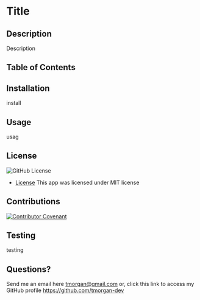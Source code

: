# Title
  ## Description
  Description
  ## Table of Contents
  ## Installation
  install
  ## Usage
  usag
  ## License
  ![GitHub License](https://img.shields.io/badge/license-MIT-green.svg)
  * [License](#license)
  This app was licensed under MIT license
  ## Contributions
  [![Contributor Covenant](https://img.shields.io/badge/Contributor%20Covenant-2.1-4baaaa.svg)](code_of_conduct.md)
  ## Testing
  testing
  ## Questions?
  Send me an email here tmorgan@gmail.com or, click this link to access my GitHub profile https://github.com/tmorgan-dev
